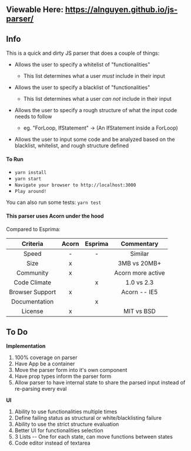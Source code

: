 ## Viewable Here: https://alnguyen.github.io/js-parser/

## Info

This is a quick and dirty JS parser that does a couple of things:
- Allows the user to specify a whitelist of "functionalities"
  - This list determines what a user *must* include in their input
  
- Allows the user to specify a blacklist of "functionalities"

  - This list determines what a user *can not* include in their input
  
- Allows the user to specify a rough structure of what the input code needs to follow

  - eg. "ForLoop, IfStatement" -> (An IfStatement inside a ForLoop)
  
- Allows the user to input some code and be analyzed based on the blacklist, whitelist, and rough structure defined


#### To Run
- `yarn install`
- `yarn start`
- `Navigate your browser to http://localhost:3000`
- `Play around!`

You can also run some tests: `yarn test`

#### This parser uses Acorn under the hood

Compared to Esprima:

| Criteria        | Acorn | Esprima | Commentary        |
|:---------------:|:-----:|:-------:|:-----------------:|
| Speed           |   -   |     -   | Similar           |
| Size            |  x    |         | 3MB vs 20MB+      |
| Community       |   x   |         | Acorn more active |
| Code Climate    |       |     x   | 1.0 vs 2.3        |
| Browser Support |   x   |         | Acorn -- IE5      |
| Documentation   |       |     x   |                   |
| License         |  x    |         | MIT vs BSD        |

## To Do

**Implementation**

1. 100% coverage on parser
1. Have App be a container
  1. Move the parser form into it's own component
  1. Have prop types inform the parser form
  1. Allow parser to have internal state to share the parsed input instead of re-parsing every eval

**UI**

1. Ability to use functionalities multiple times
1. Define failing status as structural or white/blacklisting failure
1. Ability to use the strict structure evaluation
1. Better UI for functionalities selection
  1. 3 Lists -- One for each state, can move functions between states
1. Code editor instead of textarea
